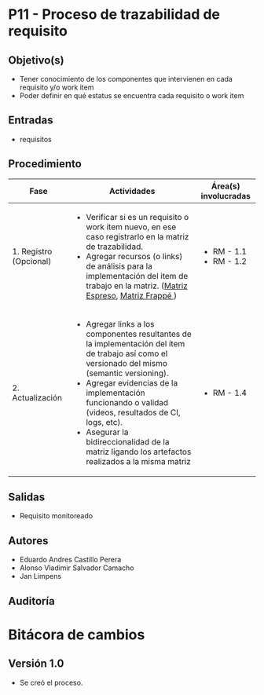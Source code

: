 # P11 - Proceso de trazabilidad de requisito

## Objetivo(s)

- Tener conocimiento de los componentes que intervienen en cada requisito y/o work item
- Poder definir en qué estatus se encuentra cada requisito o work item

## Entradas

- requisitos

## Procedimiento


| Fase |   Actividades   | Área(s) involucradas |
|------|:---------------:|--------------------|
| 1. Registro (Opcional)    | <ul align="left"><li>Verificar si es un requisito o work item nuevo, en ese caso registrarlo en la matriz de trazabilidad.</li><li>Agregar recursos (o links) de análisis para la implementación del item de trabajo en la matriz. (<a href="https://docs.google.com/spreadsheets/d/1dJc2e5C2nm2MUsvmy3gHFZHLYUieNLE-spPpbuIZyN8/edit#gid=0" >Matriz Espreso</a>, <a href="https://docs.google.com/spreadsheets/d/1xmdFcvkcPPJ7NuXbjDanydW_lu4JNtdOU1JYYvzfASM/edit#gid=0"> Matriz Frappé </a> ) </li></ul> | <ul><li>RM - 1.1</li><li>RM - 1.2</li></ul> |
| 2. Actualización    | <ul align="left"> <li> Agregar links a los componentes resultantes de la implementación del ítem de trabajo así como el versionado del mismo (semantic versioning). </li> <li> Agregar evidencias de la implementación funcionando o validad (videos, resultados de CI, logs, etc). </li> <li> Asegurar la bidireccionalidad de la matriz ligando los artefactos realizados a la misma matriz </li></ul> | <ul><li>RM - 1.4</li></ul> |

## Salidas

- Requisito monitoreado


## Autores

- Eduardo Andres Castillo Perera
- Alonso Vladimir Salvador Camacho
- Jan Limpens

## Auditoría

# Bitácora de cambios

## Versión 1.0
  - Se creó el proceso.


